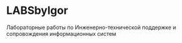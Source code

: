 # LABSbyIgor
Лабораторные работы по Инженерно-технической поддержке и сопровождения информационных систем 
